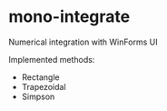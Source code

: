 mono-integrate
==============

Numerical integration with WinForms UI

Implemented methods:
* Rectangle
* Trapezoidal
* Simpson
